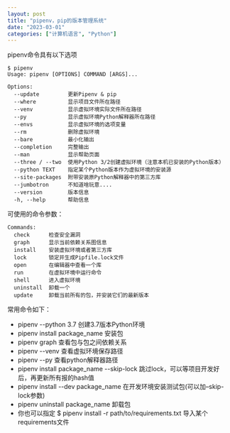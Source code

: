 ```yaml
---
layout: post
title: "pipenv，pip的版本管理系统"
date: "2023-03-01"
categories: ["计算机语言", "Python"]
---
```


pipenv命令具有以下选项

```
$ pipenv
Usage: pipenv [OPTIONS] COMMAND [ARGS]...

Options:
  --update         更新Pipenv & pip
  --where          显示项目文件所在路径
  --venv           显示虚拟环境实际文件所在路径
  --py             显示虚拟环境Python解释器所在路径
  --envs           显示虚拟环境的选项变量
  --rm             删除虚拟环境
  --bare           最小化输出
  --completion     完整输出
  --man            显示帮助页面
  --three / --two  使用Python 3/2创建虚拟环境（注意本机已安装的Python版本）
  --python TEXT    指定某个Python版本作为虚拟环境的安装源
  --site-packages  附带安装原Python解释器中的第三方库
  --jumbotron      不知道啥玩意....
  --version        版本信息
  -h, --help       帮助信息
```

可使用的命令参数：

```
Commands:
  check      检查安全漏洞
  graph      显示当前依赖关系图信息
  install    安装虚拟环境或者第三方库
  lock       锁定并生成Pipfile.lock文件
  open       在编辑器中查看一个库
  run        在虚拟环境中运行命令
  shell      进入虚拟环境
  uninstall  卸载一个
  update     卸载当前所有的包，并安装它们的最新版本
```

常用命令如下：

- pipenv --python 3.7 创建3.7版本Python环境
- pipenv install package\_name 安装包
- pipenv graph 查看包与包之间依赖关系
- pipenv --venv 查看虚拟环境保存路径
- pipenv --py 查看python解释器路径
- pipenv install package\_name --skip-lock 跳过lock，可以等项目开发好后，再更新所有报的hash值
- pipenv install --dev package\_name 在开发环境安装测试包(可以加–skip-lock参数)
- pipenv uninstall package\_name 卸载包
- 你也可以指定 $ pipenv install -r path/to/requirements.txt 导入某个requirements文件
